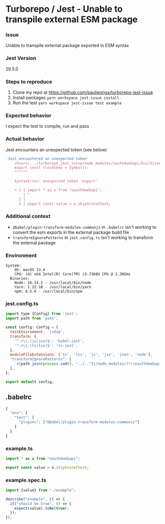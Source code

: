 # Turborepo / Jest - Unable to transpile external ESM package

### Issue
Unable to transpile external package exported in ESM syntax

### Jest Version

29.5.0

### Steps to reproduce

1. Clone my repo at https://github.com/paulwongx/turborepo-jest-issue
2. Install packages `yarn workspace jest-issue install`
3. Run the test `yarn workspace jest-issue test example`

### Expected behavior

I expect the test to compile, run and pass

### Actual behavior
Jest encounters an unexpected token (see below)

```js
`Jest encountered an unexpected token`
    /Users/.../turborepo_jest_issue/node_modules/oauth4webapi/build/index.js:7
    export const clockSkew = Symbol();
    ^^^^^^

    SyntaxError: Unexpected token 'export'

    > 1 | import * as o from "oauth4webapi";
        | ^
      2 |
      3 | export const value = o.skipStateCheck;
```
### Additional context

- `@babel/plugin-transform-modules-commonjs` in `.babelrc` isn't working to convert the esm exports in the external package build file
- `transformIgnorePatterns` in `jest.config.ts` isn't working to transform the external package

### Environment

```shell
System:
    OS: macOS 13.4
    CPU: (4) x64 Intel(R) Core(TM) i5-7360U CPU @ 2.30GHz
  Binaries:
    Node: 16.14.2 - /usr/local/bin/node
    Yarn: 1.22.18 - /usr/local/bin/yarn
    npm: 8.5.0 - /usr/local/bin/npm
```

### jest.config.ts
```js
import type {Config} from 'jest';
import path from 'path';

const config: Config = {
  testEnvironment: 'jsdom',
  transform: {
    '^.+\\.(js|jsx)$': 'babel-jest',
    '^.+\\.(ts|tsx)$': 'ts-jest',
  },
  moduleFileExtensions: ['ts', 'tsx', 'js', 'jsx', 'json', 'node'],
  "transformIgnorePatterns": [
    `${path.join(process.cwd(), "../..")}/node_modules/(?!(oauth4webapi))`,
  ],
};

export default config;

```

## .babelrc
```js
{
  "env": {
    "test": {
      "plugins": ["@babel/plugin-transform-modules-commonjs"]
    }
  }
}
```

### example.ts
```js
import * as o from "oauth4webapi";

export const value = o.skipStateCheck;
```

### example.spec.ts
```js
import {value} from "./example";

describe("example", () => {
  it("should be true", () => {
    expect(value).toBe(true);
  });
});
```
